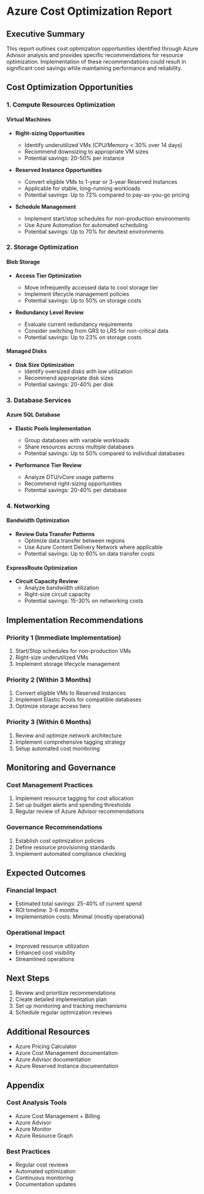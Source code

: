 # Azure Cost Optimization Report

## Executive Summary
This report outlines cost optimization opportunities identified through Azure Advisor analysis and provides specific recommendations for resource optimization. Implementation of these recommendations could result in significant cost savings while maintaining performance and reliability.

## Cost Optimization Opportunities

### 1. Compute Resources Optimization

#### Virtual Machines
- **Right-sizing Opportunities**
  - Identify underutilized VMs (CPU/Memory < 30% over 14 days)
  - Recommend downsizing to appropriate VM sizes
  - Potential savings: 20-50% per instance

- **Reserved Instance Opportunities**
  - Convert eligible VMs to 1-year or 3-year Reserved Instances
  - Applicable for stable, long-running workloads
  - Potential savings: Up to 72% compared to pay-as-you-go pricing

- **Schedule Management**
  - Implement start/stop schedules for non-production environments
  - Use Azure Automation for automated scheduling
  - Potential savings: Up to 70% for dev/test environments

### 2. Storage Optimization

#### Blob Storage
- **Access Tier Optimization**
  - Move infrequently accessed data to cool storage tier
  - Implement lifecycle management policies
  - Potential savings: Up to 50% on storage costs

- **Redundancy Level Review**
  - Evaluate current redundancy requirements
  - Consider switching from GRS to LRS for non-critical data
  - Potential savings: Up to 23% on storage costs

#### Managed Disks
- **Disk Size Optimization**
  - Identify oversized disks with low utilization
  - Recommend appropriate disk sizes
  - Potential savings: 20-40% per disk

### 3. Database Services

#### Azure SQL Database
- **Elastic Pools Implementation**
  - Group databases with variable workloads
  - Share resources across multiple databases
  - Potential savings: Up to 50% compared to individual databases

- **Performance Tier Review**
  - Analyze DTU/vCore usage patterns
  - Recommend right-sizing opportunities
  - Potential savings: 20-40% per database

### 4. Networking

#### Bandwidth Optimization
- **Review Data Transfer Patterns**
  - Optimize data transfer between regions
  - Use Azure Content Delivery Network where applicable
  - Potential savings: Up to 60% on data transfer costs

#### ExpressRoute Optimization
- **Circuit Capacity Review**
  - Analyze bandwidth utilization
  - Right-size circuit capacity
  - Potential savings: 15-30% on networking costs

## Implementation Recommendations

### Priority 1 (Immediate Implementation)
1. Start/Stop schedules for non-production VMs
2. Right-size underutilized VMs
3. Implement storage lifecycle management

### Priority 2 (Within 3 Months)
1. Convert eligible VMs to Reserved Instances
2. Implement Elastic Pools for compatible databases
3. Optimize storage access tiers

### Priority 3 (Within 6 Months)
1. Review and optimize network architecture
2. Implement comprehensive tagging strategy
3. Setup automated cost monitoring

## Monitoring and Governance

### Cost Management Practices
1. Implement resource tagging for cost allocation
2. Set up budget alerts and spending thresholds
3. Regular review of Azure Advisor recommendations

### Governance Recommendations
1. Establish cost optimization policies
2. Define resource provisioning standards
3. Implement automated compliance checking

## Expected Outcomes

### Financial Impact
- Estimated total savings: 25-40% of current spend
- ROI timeline: 3-6 months
- Implementation costs: Minimal (mostly operational)

### Operational Impact
- Improved resource utilization
- Enhanced cost visibility
- Streamlined operations

## Next Steps
1. Review and prioritize recommendations
2. Create detailed implementation plan
3. Set up monitoring and tracking mechanisms
4. Schedule regular optimization reviews

## Additional Resources
- Azure Pricing Calculator
- Azure Cost Management documentation
- Azure Advisor documentation
- Azure Reserved Instance documentation

## Appendix

### Cost Analysis Tools
- Azure Cost Management + Billing
- Azure Advisor
- Azure Monitor
- Azure Resource Graph

### Best Practices
- Regular cost reviews
- Automated optimization
- Continuous monitoring
- Documentation updates
